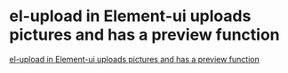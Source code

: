 # el-upload in Element-ui uploads pictures and has a preview function
[el-upload in Element-ui uploads pictures and has a preview function](https://aiwithcloud.com/2022/09/19/el_upload_in_element_ui_uploads_pictures_and_has_a_preview_function/)